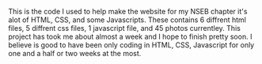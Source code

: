 This is the code I used to help make the website for my NSEB chapter it's alot of HTML, CSS, and some Javascripts. These contains 6 diffrent html files, 5 diffrent css files, 1 javascript file, and 45 photos currentley. This project has took me about almost a week and I hope to finish pretty soon. I believe is good to have been only coding in HTML, CSS, Javascript for only one and a half or two weeks at the most.
